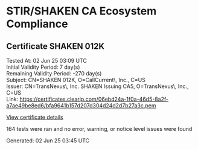 # STIR/SHAKEN CA Ecosystem Compliance

## Certificate SHAKEN 012K

Tested At: 02 Jun 25 03:09 UTC\
Initial Validity Period: 7 day(s)\
Remaining Validity Period: -270 day(s)\
Subject: CN=SHAKEN 012K, O=CallCurrent\\, Inc., C=US\
Issuer: CN=TransNexus\\, Inc. SHAKEN Issuing CA5, O=TransNexus\\, Inc., C=US\
Link: https://certificates.clearip.com/06ebd24a-1f0a-46d5-8a2f-a7ae49be8ed6/bfa9641b157d207d304d24d2d7b27a3c.pem

[View certificate details](https://x509.io/?cert=MIIC0TCCAnegAwIBAgIQddwsOCmZNlfR71TTY0%2BdsDAKBggqhkjOPQQDAjBWMQswCQYDVQQGEwJVUzEZMBcGA1UEChMQVHJhbnNOZXh1cywgSW5jLjEsMCoGA1UEAxMjVHJhbnNOZXh1cywgSW5jLiBTSEFLRU4gSXNzdWluZyBDQTUwHhcNMjQwODI4MTUzNDQwWhcNMjQwOTA0MTUzNDM5WjA%2FMQswCQYDVQQGEwJVUzEaMBgGA1UEChMRQ2FsbEN1cnJlbnQsIEluYy4xFDASBgNVBAMTC1NIQUtFTiAwMTJLMFkwEwYHKoZIzj0CAQYIKoZIzj0DAQcDQgAEbY4woaQHLreV%2BtWMx96NLYIgIqAHn%2BmXrhl6AgjCtIqwMUF6FgNzbcCOdMqLZgz260BSvCcbqcWkyMglRqd%2FnqOCATwwggE4MAwGA1UdEwEB%2FwQCMAAwDgYDVR0PAQH%2FBAQDAgeAMB0GA1UdDgQWBBS8f38Ol95UZuSTSOL%2FSx3HCf2ewjAfBgNVHSMEGDAWgBTaALOH%2BII%2Fv7oiomRjtfYvzI51yjAXBgNVHSAEEDAOMAwGCmCGSAGG%2FwkBAQQwgaYGA1UdHwSBnjCBmzCBmKA6oDiGNmh0dHBzOi8vYXV0aGVudGljYXRlLWFwaS5pY29uZWN0aXYuY29tL2Rvd25sb2FkL3YxL2NybKJapFgwVjEUMBIGA1UEBwwLQnJpZGdld2F0ZXIxCzAJBgNVBAgMAk5KMRMwEQYDVQQDDApTVEktUEEgQ1JMMQswCQYDVQQGEwJVUzEPMA0GA1UECgwGU1RJLVBBMBYGCCsGAQUFBwEaBAowCKAGFgQwMTJLMAoGCCqGSM49BAMCA0gAMEUCIFS3FkUCw5nKcYv%2FFb9T8tZ%2B2R2FYNKP8bLyD16Q6HwoAiEA1GBnMjWWMDigAIBlCrGzr0%2BBDb7Qzj5jMQwsTLtF%2FRQ%3D)

164 tests were ran and no error, warning, or notice level issues were found


Generated: 02 Jun 25 03:45 UTC